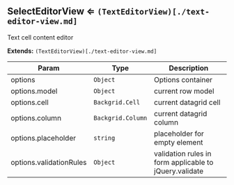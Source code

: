 <a name="module_SelectEditorView"></a>
## SelectEditorView ⇐ <code>(TextEditorView)[./text-editor-view.md]</code>
Text cell content editor

**Extends:** <code>(TextEditorView)[./text-editor-view.md]</code>  

| Param | Type | Description |
| --- | --- | --- |
| options | <code>Object</code> | Options container |
| options.model | <code>Object</code> | current row model |
| options.cell | <code>Backgrid.Cell</code> | current datagrid cell |
| options.column | <code>Backgrid.Column</code> | current datagrid column |
| options.placeholder | <code>string</code> | placeholder for empty element |
| options.validationRules | <code>Object</code> | validation rules in form applicable to jQuery.validate |

